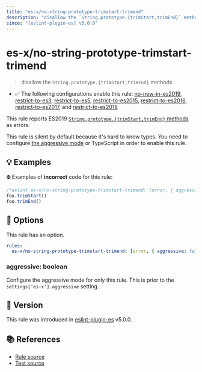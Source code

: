 ```yaml
---
title: "es-x/no-string-prototype-trimstart-trimend"
description: "disallow the `String.prototype.{trimStart,trimEnd}` methods"
since: "[eslint-plugin-es] v5.0.0"
---
```


# es-x/no-string-prototype-trimstart-trimend
> disallow the `String.prototype.{trimStart,trimEnd}` methods

- ✅ The following configurations enable this rule: [no-new-in-es2019], [restrict-to-es3], [restrict-to-es5], [restrict-to-es2015], [restrict-to-es2016], [restrict-to-es2017], and [restrict-to-es2018]

This rule reports ES2019 [`String.prototype.{trimStart,trimEnd}` methods](https://github.com/tc39/proposal-string-left-right-trim) as errors.

This rule is silent by default because it's hard to know types. You need to configure [the aggressive mode](../#the-aggressive-mode) or TypeScript in order to enable this rule.

## 💡 Examples

⛔ Examples of **incorrect** code for this rule:

<eslint-playground type="bad">

```js
/*eslint es-x/no-string-prototype-trimstart-trimend: [error, { aggressive: true }] */
foo.trimStart()
foo.trimEnd()
```

</eslint-playground>

## 🔧 Options

This rule has an option.

```yaml
rules:
  es-x/no-string-prototype-trimstart-trimend: [error, { aggressive: false }]
```

### aggressive: boolean

Configure the aggressive mode for only this rule.
This is prior to the `settings['es-x'].aggressive` setting.

## 🚀 Version

This rule was introduced in [eslint-plugin-es] v5.0.0.

[eslint-plugin-es]: https://github.com/mysticatea/eslint-plugin-es

## 📚 References

- [Rule source](https://github.com/eslint-community/eslint-plugin-es-x/blob/master/lib/rules/no-string-prototype-trimstart-trimend.js)
- [Test source](https://github.com/eslint-community/eslint-plugin-es-x/blob/master/tests/lib/rules/no-string-prototype-trimstart-trimend.js)

[no-new-in-es2019]: ../configs/index.md#no-new-in-es2019
[restrict-to-es3]: ../configs/index.md#restrict-to-es3
[restrict-to-es5]: ../configs/index.md#restrict-to-es5
[restrict-to-es2015]: ../configs/index.md#restrict-to-es2015
[restrict-to-es2016]: ../configs/index.md#restrict-to-es2016
[restrict-to-es2017]: ../configs/index.md#restrict-to-es2017
[restrict-to-es2018]: ../configs/index.md#restrict-to-es2018
